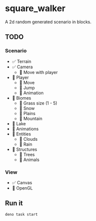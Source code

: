 # square_walker

A 2d random generated scenario in blocks.

## TODO

### Scenario

- ✅ Terrain
- ✅ Camera
  - 🚧 Move with player
- 🚧 Player
  - 🚧 Move
  - 🚧 Jump
  - 🚧 Animation
- 🚧 Biomes
  - 🚧 Grass size (1 - 5)
  - 🚧 Snow
  - 🚧 Plains
  - 🚧 Mountain
- 🚧 Lake
- 🚧 Animations
- 🚧 Entities
  - 🚧 Clouds
  - 🚧 Rain
- 🚧 Structures
  - 🚧 Trees
  - 🚧 Animals

### View

- ✅ Canvas
- 🚧 OpenGL

## Run it

```
deno task start
```
